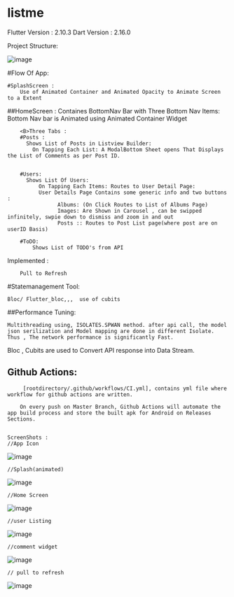 # listme

Flutter Version : 2.10.3
Dart Version : 2.16.0


Project Structure:

![image](https://user-images.githubusercontent.com/53093990/185200732-6ded7bca-70a6-4bf6-b41f-4a6c4325e2cc.png)




#Flow Of App: 

    #SplashScreen :
        Use of Animated Container and Animated Opacity to Animate Screen to a Extent
    
    

   ##HomeScreen :
         Containes BottomNav Bar with Three Bottom Nav Items:
            Bottom Nav bar is Animated using Animated Container Widget
        
        <B>Three Tabs :
        #Posts : 
          Shows List of Posts in Listview Builder:
            On Tapping Each List: A ModalBottom Sheet opens That Displays the List of Comments as per Post ID.
        
        
        #Users: 
          Shows List Of Users:
              On Tapping Each Items: Routes to User Detail Page:
              User Details Page Contains some generic info and two buttons :
                    Albums: (On Click Routes to List of Albums Page)
                    Images: Are Shown in Carousel , can be swipped infinitely, swpie down to dismiss and zoom in and out
                    Posts :: Routes to Post List page(where post are on userID Basis)
        
        #ToDO: 
            Shows List of TODO's from API
            
            
 Implemented :
 
        Pull to Refresh
  
  #Statemanagement Tool:
  
    Bloc/ Flutter_bloc,,,  use of cubits
  
  
  
  ##Performance Tuning: 
  
    Multithreading using, ISOLATES.SPWAN method. after api call, the model json serilization and Model mapping are done in different Isolate.
    Thus , The network performance is significantly Fast.
    
    
   Bloc , Cubits are used to Convert API response into Data Stream.
   
   
  ## Github Actions: 
   
         [rootdirectory/.github/workflows/CI.yml], contains yml file where workflow for github actions are written.
   
        On every push on Master Branch, Github Actions will automate the app build process and store the built apk for Android on Releases Sections.
        
        
    ScreenShots :
    //App Icon
![image](https://user-images.githubusercontent.com/53093990/185212288-527221a9-93e4-4afe-893e-4e2d13e78d76.png)
    
    
    //Splash(animated)
![image](https://user-images.githubusercontent.com/53093990/185211437-27f79207-0342-4254-9c37-901b36f392a6.png)


    //Home Screen
 ![image](https://user-images.githubusercontent.com/53093990/185211483-ab9ef4ec-95af-4f67-abe8-a3d5ba017d3a.png)
    
    
    //user Listing
![image](https://user-images.githubusercontent.com/53093990/185211562-1ffa3272-d3cf-4d4e-bed1-ff9384365e4e.png)

    
    //comment widget
![image](https://user-images.githubusercontent.com/53093990/185211600-0ac57482-baab-4c7c-a063-f8b6c33f3c7c.png)

    // pull to refresh
![image](https://user-images.githubusercontent.com/53093990/185317852-16949c71-aadd-4e5c-b417-39054b632102.png)




   
    
   





